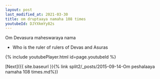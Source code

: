 ```yaml
---
layout: post
last_modified_at: 2021-03-30
title: om druptaaya namaha 108 times
youtubeId: DJYXkmYy82s
---
```

 
 
Om Devasura maheswaraya nama 
 
 -  Who is the ruler of rulers of Devas and Asuras 
 
  
 
  
 
 
 
 
 
 


{% include youtubePlayer.html id=page.youtubeId %}
 
[Next]({{ site.baseurl }}{% link  split2/_posts/2015-09-14-Om peshalaaya namaha 108 times.md%})
 
